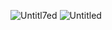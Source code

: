 ![Untitl7ed](https://user-images.githubusercontent.com/47326518/64069270-20181a80-cc3e-11e9-9549-7d313e42e858.png)
![Untitled](https://user-images.githubusercontent.com/47326518/64069272-24443800-cc3e-11e9-849f-48341f3b82ed.png)
